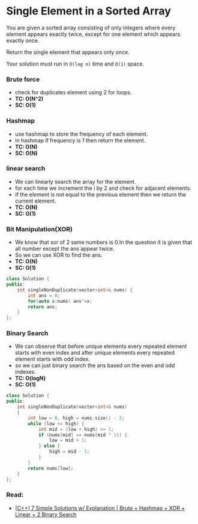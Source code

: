 # Single Element in a Sorted Array

You are given a sorted array consisting of only integers where every element appears exactly twice, except for one element which appears exactly once.

Return the single element that appears only once.

Your solution must run in `O(log n)` time and `O(1)` space.

### Brute force

-   check for duplicates element using 2 for loops.
-   **TC: O(N^2)**
-   **SC: O(1)**

### Hashmap

-   use hashmap to store the frequency of each element.
-   in hashmap if frequency is 1 then return the element.
-   **TC: O(N)**
-   **SC: O(N)**

### linear search

-   We can linearly search the array for the element.
-   for each time we increment the i by 2 and check for adjacent elements.
-   if the element is not equal to the previous element then we return the current element.
-   **TC: O(N)**
-   **SC: O(1)**

### Bit Manipulation(XOR)

-   We know that xor of 2 same numbers is 0.In the question it is given that all number except the ans appear twice.
-   So we can use XOR to find the ans.
-   **TC: O(N)**
-   **SC: O(1)**

```cpp
class Solution {
public:
    int singleNonDuplicate(vector<int>& nums) {
        int ans = 0;
        for(auto x:nums) ans^=x;
        return ans;
    }
};
```

### Binary Search

-   We can observe that before unique elements every repeated element starts with even index and after unique elements every repeated element starts with odd index.
-   so we can just binary search the ans based on the even and odd indexes.
-   **TC: O(logN)**
-   **SC: O(1)**

```cpp
class Solution {
public:
    int singleNonDuplicate(vector<int>& nums)
    {
        int low = 0, high = nums.size() - 2;
        while (low <= high) {
            int mid = (low + high) >> 1;
            if (nums[mid] == nums[mid ^ 1]) {
                low = mid + 1;
            } else {
                high = mid - 1;
            }
        }
        return nums[low];
    }
};
```

### Read:

-   [[C++] 7 Simple Solutions w/ Explanation | Brute + Hashmap + XOR + Linear + 2 Binary Search](https://leetcode.com/problems/single-element-in-a-sorted-array/discuss/1587270/C%2B%2B-5-Simple-Solutions-w-Explanation-or-Hashmap-%2B-XOR-%2B-Linear-Search-%2B-Binary-Search)

